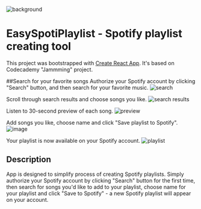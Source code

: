 ![background](https://user-images.githubusercontent.com/99597338/164945678-807ea601-bf49-4e5b-b5fc-9eca7172d079.png?raw=true "EasySpotiPlaylist")
# EasySpotiPlaylist - Spotify playlist creating tool

This project was bootstrapped with [Create React App](https://github.com/facebook/create-react-app). It's based on Codecademy "Jammming" project.

##Search for your favorite songs
Authorize your Spotify account by clicking "Search" button, and then search for your favorite music.
![search](https://user-images.githubusercontent.com/99597338/164945744-9005cf8e-210c-494b-bed0-776fa8428e16.png)

Scroll through search results and choose songs you like.
![search results](https://user-images.githubusercontent.com/99597338/164945759-5f11c282-4c91-400d-aa56-35da8afe20ee.png)

Listen to 30-second preview of each song.
![preview](https://user-images.githubusercontent.com/99597338/164945791-4b1523ca-1f9e-41d1-831c-30e7adf150c5.png)

Add songs you like, choose name and click "Save playlist to Spotify".
![image](https://user-images.githubusercontent.com/99597338/164945814-4b647f4c-85f1-457b-98b4-4aff900aa041.png)

Your playlist is now available on your Spotify account.
![playlist](https://user-images.githubusercontent.com/99597338/164945842-e8069cf9-4026-438f-b437-3bdff3740059.png)



## Description

App is designed to simplify process of creating Spotify playlists. Simply authorize your Spotify account by clicking "Search" button for the first time, then search for songs you'd like to add to your playlist, choose name for your playlist and click "Save to Spotify" - a new Spotify playlist will appear on your account.


